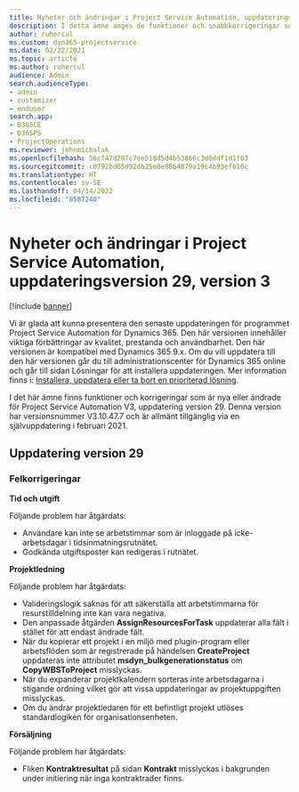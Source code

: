 ```yaml
---
title: Nyheter och ändringar i Project Service Automation, uppdateringsversion 29, version 3
description: I detta ämne anges de funktioner och snabbkorrigeringar som finns tillgängliga i Project Service Automation, uppdateringsversion 29, V3.
author: ruhercul
ms.custom: dyn365-projectservice
ms.date: 02/22/2021
ms.topic: article
ms.author: ruhercul
audience: Admin
search.audienceType:
- admin
- customizer
- enduser
search.app:
- D365CE
- D365PS
- ProjectOperations
ms.reviewer: johnmichalak
ms.openlocfilehash: 56cf47d207c7ee518d5d4b53866c3d6ddf1d1fb3
ms.sourcegitcommit: c0792bd65d92db25e0e8864879a19c4b93efb10c
ms.translationtype: HT
ms.contentlocale: sv-SE
ms.lasthandoff: 04/14/2022
ms.locfileid: "8587240"
---
```

# <a name="whats-new-or-changed-in-project-service-automation-update-release-29-v3"></a>Nyheter och ändringar i Project Service Automation, uppdateringsversion 29, version 3

[!include [banner](../includes/psa-now-project-operations.md)]

Vi är glada att kunna presentera den senaste uppdateringen för programmet Project Service Automation för Dynamics 365. Den här versionen innehåller viktiga förbättringar av kvalitet, prestanda och användbarhet. Den här versionen är kompatibel med Dynamics 365 9.x. Om du vill uppdatera till den här versionen går du till administrationscenter för Dynamics 365 online och går till sidan Lösningar för att installera uppdateringen. Mer information finns i: [Installera, uppdatera eller ta bort en prioriterad lösning](/power-platform/admin/install-remove-preferred-solution).

I det här ämne finns funktioner och korrigeringar som är nya eller ändrade för Project Service Automation V3, uppdatering version 29. Denna version har versionsnummer V3.10.47.7 och är allmänt tillgänglig via en självuppdatering i februari 2021.

## <a name="update-release-29"></a>Uppdatering version 29

### <a name="bug-fixes"></a>Felkorrigeringar

**Tid och utgift**

Följande problem har åtgärdats:

- Användare kan inte se arbetstimmar som är inloggade på icke-arbetsdagar i tidsinmatningsrutnätet.
- Godkända utgiftsposter kan redigeras i rutnätet.

**Projektledning**

Följande problem har åtgärdats:

- Valideringslogik saknas för att säkerställa att arbetstimmarna för resurstilldelning inte kan vara negativa.
- Den anpassade åtgärden **AssignResourcesForTask** uppdaterar alla fält i stället för att endast ändrade fält.
- När du kopierar ett projekt i en miljö med plugin-program eller arbetsflöden som är registrerade på händelsen **CreateProject** uppdateras inte attributet **msdyn_bulkgenerationstatus** om **CopyWBSToProject** misslyckas.
- När du expanderar projektkalendern sorteras inte arbetsdagarna i stigande ordning vilket gör att vissa uppdateringar av projektuppgiften misslyckas.
- Om du ändrar projektledaren för ett befintligt projekt utlöses standardlogiken för organisationsenheten.

**Försäljning**

Följande problem har åtgärdats:

- Fliken **Kontraktresultat** på sidan **Kontrakt** misslyckas i bakgrunden under initiering när inga kontraktrader finns.
